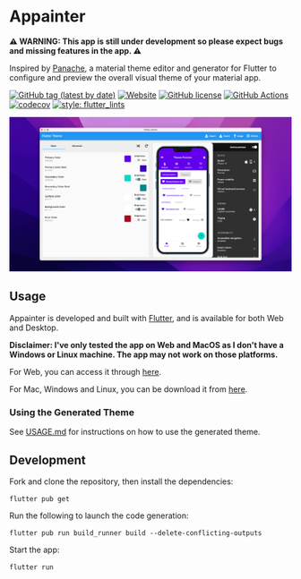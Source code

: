 # Appainter

**⚠️ WARNING: This app is still under development so please expect bugs and missing features in the app. ⚠️**

Inspired by [Panache](https://github.com/rxlabz/panache), a material theme editor and generator for Flutter to configure and preview the overall visual theme of your material app.

[![GitHub tag (latest by date)](https://img.shields.io/github/v/tag/zeshuaro/appainter?color=orange&label=version)](https://github.com/zeshuaro/appainter/releases)
[![Website](https://img.shields.io/website?url=https%3A%2F%2Fzeshuaro.github.io%2Fappainter%2F)](https://zeshuaro.github.io/appainter/)
[![GitHub license](https://img.shields.io/github/license/zeshuaro/appainter)](https://github.com/zeshuaro/appainter/blob/main/LICENSE)
[![GitHub Actions](https://github.com/zeshuaro/appainter/actions/workflows/github_actions.yml/badge.svg)](https://github.com/zeshuaro/appainter/actions/workflows/github_actions.yml)
[![codecov](https://codecov.io/gh/zeshuaro/appainter/branch/main/graph/badge.svg?token=4YM0WZFH3I)](https://codecov.io/gh/zeshuaro/appainter)
[![style: flutter_lints](https://img.shields.io/badge/style-flutter__lints-4BC0F5.svg)](https://pub.dev/packages/flutter_lints)

![Appainter Screenshot](images/screenshot.png)

## Usage

Appainter is developed and built with [Flutter](https://flutter.dev/), and is available for both Web and Desktop.

**Disclaimer: I've only tested the app on Web and MacOS as I don't have a Windows or Linux machine. The app may not work on those platforms.**

For Web, you can access it through [here](https://zeshuaro.github.io/appainter/). 

For Mac, Windows and Linux, you can be download it from [here](https://github.com/zeshuaro/appainter/releases).

### Using the Generated Theme

See [USAGE.md](USAGE.md) for instructions on how to use the generated theme.

## Development

Fork and clone the repository, then install the dependencies:

    flutter pub get

Run the following to launch the code generation:

    flutter pub run build_runner build --delete-conflicting-outputs

Start the app:

    flutter run
